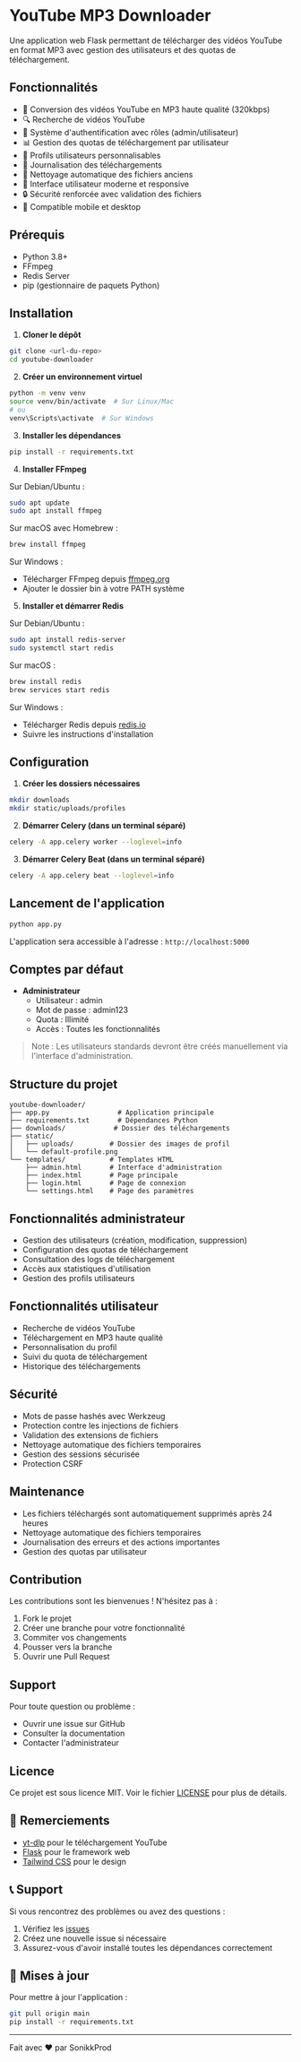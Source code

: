 # YouTube MP3 Downloader

Une application web Flask permettant de télécharger des vidéos YouTube en format MP3 avec gestion des utilisateurs et des quotas de téléchargement.

## Fonctionnalités

- 🎵 Conversion des vidéos YouTube en MP3 haute qualité (320kbps)
- 🔍 Recherche de vidéos YouTube
- 👥 Système d'authentification avec rôles (admin/utilisateur)
- 📊 Gestion des quotas de téléchargement par utilisateur
- 👤 Profils utilisateurs personnalisables
- 📝 Journalisation des téléchargements
- 🧹 Nettoyage automatique des fichiers anciens
- 🎨 Interface utilisateur moderne et responsive
- 🔒 Sécurité renforcée avec validation des fichiers
- 📱 Compatible mobile et desktop

## Prérequis

- Python 3.8+
- FFmpeg
- Redis Server
- pip (gestionnaire de paquets Python)

## Installation

1. **Cloner le dépôt**
```bash
git clone <url-du-repo>
cd youtube-downloader
```

2. **Créer un environnement virtuel**
```bash
python -m venv venv
source venv/bin/activate  # Sur Linux/Mac
# ou
venv\Scripts\activate  # Sur Windows
```

3. **Installer les dépendances**
```bash
pip install -r requirements.txt
```

4. **Installer FFmpeg**

Sur Debian/Ubuntu :
```bash
sudo apt update
sudo apt install ffmpeg
```

Sur macOS avec Homebrew :
```bash
brew install ffmpeg
```

Sur Windows :
- Télécharger FFmpeg depuis [ffmpeg.org](https://ffmpeg.org/download.html)
- Ajouter le dossier bin à votre PATH système

5. **Installer et démarrer Redis**

Sur Debian/Ubuntu :
```bash
sudo apt install redis-server
sudo systemctl start redis
```

Sur macOS :
```bash
brew install redis
brew services start redis
```

Sur Windows :
- Télécharger Redis depuis [redis.io](https://redis.io/download)
- Suivre les instructions d'installation

## Configuration

1. **Créer les dossiers nécessaires**
```bash
mkdir downloads
mkdir static/uploads/profiles
```

2. **Démarrer Celery (dans un terminal séparé)**
```bash
celery -A app.celery worker --loglevel=info
```

3. **Démarrer Celery Beat (dans un terminal séparé)**
```bash
celery -A app.celery beat --loglevel=info
```

## Lancement de l'application

```bash
python app.py
```

L'application sera accessible à l'adresse : `http://localhost:5000`

## Comptes par défaut

- **Administrateur**
  - Utilisateur : admin
  - Mot de passe : admin123
  - Quota : Illimité
  - Accès : Toutes les fonctionnalités

> Note : Les utilisateurs standards devront être créés manuellement via l'interface d'administration.

## Structure du projet

```
youtube-downloader/
├── app.py                 # Application principale
├── requirements.txt       # Dépendances Python
├── downloads/            # Dossier des téléchargements
├── static/
│   ├── uploads/         # Dossier des images de profil
│   └── default-profile.png
└── templates/           # Templates HTML
    ├── admin.html       # Interface d'administration
    ├── index.html       # Page principale
    ├── login.html       # Page de connexion
    └── settings.html    # Page des paramètres
```

## Fonctionnalités administrateur

- Gestion des utilisateurs (création, modification, suppression)
- Configuration des quotas de téléchargement
- Consultation des logs de téléchargement
- Accès aux statistiques d'utilisation
- Gestion des profils utilisateurs

## Fonctionnalités utilisateur

- Recherche de vidéos YouTube
- Téléchargement en MP3 haute qualité
- Personnalisation du profil
- Suivi du quota de téléchargement
- Historique des téléchargements

## Sécurité

- Mots de passe hashés avec Werkzeug
- Protection contre les injections de fichiers
- Validation des extensions de fichiers
- Nettoyage automatique des fichiers temporaires
- Gestion des sessions sécurisée
- Protection CSRF

## Maintenance

- Les fichiers téléchargés sont automatiquement supprimés après 24 heures
- Nettoyage automatique des fichiers temporaires
- Journalisation des erreurs et des actions importantes
- Gestion des quotas par utilisateur

## Contribution

Les contributions sont les bienvenues ! N'hésitez pas à :
1. Fork le projet
2. Créer une branche pour votre fonctionnalité
3. Commiter vos changements
4. Pousser vers la branche
5. Ouvrir une Pull Request

## Support

Pour toute question ou problème :
- Ouvrir une issue sur GitHub
- Consulter la documentation
- Contacter l'administrateur

## Licence

Ce projet est sous licence MIT. Voir le fichier [LICENSE](LICENSE) pour plus de détails.

## 🙏 Remerciements

- [yt-dlp](https://github.com/yt-dlp/yt-dlp) pour le téléchargement YouTube
- [Flask](https://flask.palletsprojects.com/) pour le framework web
- [Tailwind CSS](https://tailwindcss.com/) pour le design

## 📞 Support

Si vous rencontrez des problèmes ou avez des questions :
1. Vérifiez les [issues](https://github.com/SonikkProd/youtube-to-mp3/issues)
2. Créez une nouvelle issue si nécessaire
3. Assurez-vous d'avoir installé toutes les dépendances correctement

## 🔄 Mises à jour

Pour mettre à jour l'application :
```bash
git pull origin main
pip install -r requirements.txt
```

---

Fait avec ❤️ par SonikkProd
